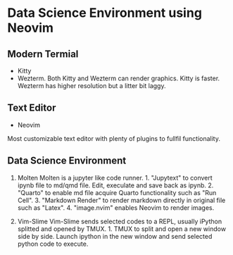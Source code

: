 # Data Science Environment using Neovim

## Modern Termial

- Kitty
- Wezterm.
  Both Kitty and Wezterm can render graphics. Kitty is faster. Wezterm has higher resolution but a litter bit laggy.

## Text Editor

- Neovim

Most customizable text editor with plenty of plugins to fullfil functionality.

## Data Science Environment

1. Molten
   Molten is a jupyter like code runner. 1. "Jupytext" to convert ipynb file to md/qmd file. Edit, execulate and save back as ipynb. 2. "Quarto" to enable md file acquire Quarto functionality such as "Run Cell". 3. "Markdown Render" to render markdown directly in original file such as "Latex". 4. "image.nvim" enables Neovim to render images.

2. Vim-Slime
   Vim-Slime sends selected codes to a REPL, usually iPython splitted and opened by TMUX. 1. TMUX to split and open a new window side by side. Launch ipython in the new window and send selected python code to execute.

